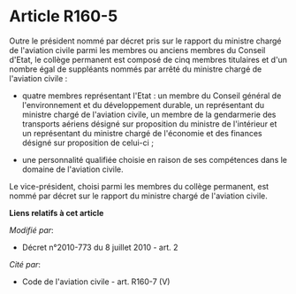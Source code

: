 # Article R160-5

Outre le président nommé par décret pris sur le rapport du ministre chargé de l'aviation civile parmi les membres ou anciens
membres du Conseil d'Etat, le collège permanent est composé de cinq membres titulaires et d'un nombre égal de suppléants
nommés par arrêté du ministre chargé de l'aviation civile :

- quatre membres représentant l'Etat : un membre du Conseil général de l'environnement et du développement durable, un
représentant du ministre chargé de l'aviation civile, un membre de la gendarmerie des transports aériens désigné sur
proposition du ministre de l'intérieur et un représentant du ministre chargé de l'économie et des finances désigné sur
proposition de celui-ci ;

- une personnalité qualifiée choisie en raison de ses compétences dans le domaine de l'aviation civile. 

Le vice-président, choisi parmi les membres du collège permanent, est nommé par décret sur le rapport du ministre chargé de
l'aviation civile.

**Liens relatifs à cet article**

_Modifié par_:

  - Décret n°2010-773 du 8 juillet 2010 - art. 2

_Cité par_:

  - Code de l'aviation civile - art. R160-7 (V)
